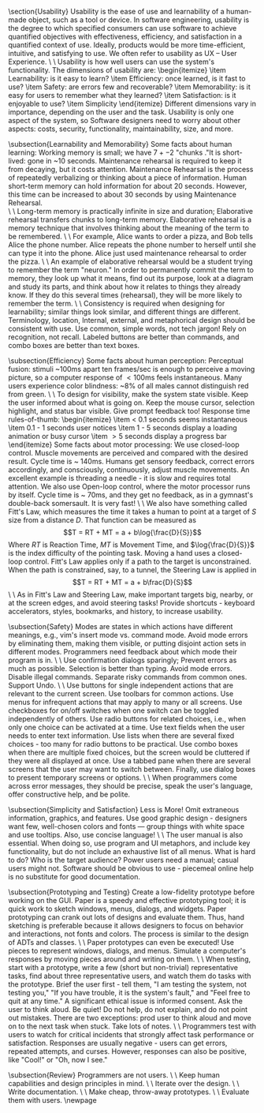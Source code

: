 \section{Usability}
Usability is the ease of use and learnability of a human-made object, such as a tool or device.  In software engineering, usability is the degree to which specified consumers can use software to achieve quantified objectives with effectiveness, efficiency, and satisfaction in a quantified context of use.  Ideally, products would be more time-efficient, intuitive, and satisfying to use.  We often refer to usability as UX – User Experience.
\\
\\
Usability is how well users can use the system's functionality.  The dimensions of usability are:
\begin{itemize}
    \item Learnability: is it easy to learn?
    \item Efficiency: once learned, is it fast to use?
    \item Safety: are errors few and recoverable?
    \item Memorability: is it easy for users to remember what they learned?
    \item Satisfaction: is it enjoyable to use?
    \item Simplicity
\end{itemize} 
Different dimensions vary in importance, depending on the user and the task.  Usability is only one aspect of the system, so Software designers need to worry about other aspects: costs,
security, functionality, maintainability, size, and more.

\subsection{Learnability and Memorability}
Some facts about human learning: Working memory is small; we have $7 +- 2$ "chunks  ."It is short-lived: gone in ~10 seconds.  Maintenance rehearsal is required to keep it from decaying, but it costs attention.  Maintenance Rehearsal is the process of repeatedly verbalizing or thinking about a piece of information.  Human short-term memory can hold information for about 20 seconds.  However, this time can be increased to about 30 seconds by using Maintenance Rehearsal.  
\\
\\
Long-term memory is practically infinite in size and duration; Elaborative rehearsal transfers chunks to long-term memory.  Elaborative rehearsal is a memory technique that involves thinking about the meaning of the term to be remembered.
\\
\\
For example, Alice wants to order a pizza, and Bob tells Alice the phone number.  Alice repeats the phone number to herself until she can type it into the phone.  Alice just used maintenance rehearsal to order the pizza.
\\
\\
An example of elaborative rehearsal would be a student trying to remember the term "neuron."  In order to permanently commit the term to memory, they look up what it means, find out its purpose, look at a diagram and study its parts, and think about how it relates to things they already know.  If they do this several times (rehearsal), they will be more likely to remember the term.
\\
\\
Consistency is required when designing for learnability; similar things look similar, and different things are different.  Terminology, location, Internal, external, and metaphorical design should be consistent with use.  Use common, simple words, not tech jargon!  Rely on recognition, not recall.  Labeled buttons are better than commands, and combo boxes are better than text boxes.

\subsection{Efficiency}
Some facts about human perception: Perceptual fusion: stimuli ~100ms apart ten frames/sec is enough to perceive a moving picture, so a computer response of $< 100$ms feels instantaneous.  Many users experience color blindness: ~8\% of all males cannot distinguish red from green.
\\
\\
To design for visibility, make the system state visible.  Keep the user informed about what is going on.  Keep the mouse cursor, selection highlight, and status bar visible.  Give prompt feedback too!  Response time rules-of-thumb:
\begin{itemize}
    \item < 0.1 seconds seems instantaneous
    \item 0.1 - 1 seconds user notices
    \item 1 - 5 seconds display a loading animation or busy cursor
    \item $> 5$ seconds display a progress bar
\end{itemize}
Some facts about motor processing: We use closed-loop control.  Muscle movements are perceived and compared with the desired result.  Cycle time is ~ 140ms.  Humans get sensory feedback, correct errors accordingly, and consciously, continuously, adjust muscle movements.  An excellent example is threading a needle - it is slow and requires total attention.  We also use Open-loop control, where the motor processor runs by itself.  Cycle time is ~ 70ms, and they get no feedback, as in a gymnast's double-back somersault.  It is very fast!
\\
\\
We also have something called Fitt's Law, which measures the time it takes a human to point at a target of $S$ size from a distance $D$.  That function can be measured as $$T = RT + MT = a + b\log{\frac{D}{S}}$$
Where $RT$ is Reaction Time, $MT$ is Movement Time, and $\log{\frac{D}{S}}$ is the index difficulty of the pointing task.  Moving a hand uses a closed-loop control.  Fitt's Law applies only if a path to the target is unconstrained.  When the path is constrained, say, to a tunnel, the Steering Law is applied in $$T = RT + MT = a + b\frac{D}{S}$$
\\
\\
As in Fitt's Law and Steering Law, make important targets big, nearby, or at the screen edges, and avoid steering tasks!  Provide shortcuts - keyboard accelerators, styles, bookmarks, and history, to increase usability.

\subsection{Safety}
Modes are states in which actions have different meanings, e.g., vim's insert mode vs. command mode.  Avoid mode errors by eliminating them, making them visible, or putting disjoint action sets in different modes.  Programmers need feedback about which mode their program is in.
\\
\\
Use confirmation dialogs sparingly; Prevent errors as much as possible.  Selection is better than typing.  Avoid mode errors.  Disable illegal commands.  Separate risky commands from common ones.  Support Undo.
\\
\\
Use buttons for single independent actions that are relevant to the current screen.  Use toolbars for common actions.  Use menus for infrequent actions that may apply to many or all screens.  Use checkboxes for on/off switches when one switch can be toggled independently of others.  Use radio buttons for related choices, i.e., when only one choice can be activated at a time.  Use text fields when the user needs to enter text information.  Use lists when there are several fixed choices - too many for radio buttons to be practical.  Use combo boxes when there are multiple fixed choices, but the screen would be cluttered if they were all displayed at once.  Use a tabbed pane when there are several screens that the user may want to switch between.  Finally, use dialog boxes to present temporary screens or options.
\\
\\
When programmers come across error messages, they should be precise, speak the user's language, offer constructive help, and be polite.

\subsection{Simplicity and Satisfaction}
Less is More!  Omit extraneous information, graphics, and features.  Use good graphic design - designers want few, well-chosen colors and fonts — group things with white space and use tooltips.  Also, use concise language!
\\
\\
The user manual is also essential.  When doing so, use program and UI metaphors, and include key functionality, but do not include an exhaustive list of all menus.  What is hard to do?  Who is the target audience?  Power users need a manual; casual users might not.  Software should be obvious to use - piecemeal online help is no substitute for good documentation.

\subsection{Prototyping and Testing}
Create a low-fidelity prototype before working on the GUI.  Paper is a speedy and effective prototyping tool; it is quick work to sketch windows, menus, dialogs, and widgets.  Paper prototyping can crank out lots of designs and evaluate them.  Thus, hand sketching is preferable because it allows designers to focus on behavior and interactions, not fonts and colors.  The process is similar to the design of ADTs and classes.
\\
\\
Paper prototypes can even be executed!  Use pieces to represent windows, dialogs, and menus.  Simulate a computer's responses by moving pieces around and writing on them.
\\
\\
When testing, start with a prototype, write a few (short but non-trivial) representative tasks, find about three representative users, and watch them do tasks with the prototype.  Brief the user first - tell them, "I am testing the system, not testing you," "If you have trouble, it is the system's fault," and "Feel free to quit at any time."  A significant ethical issue is informed consent.  Ask the user to think aloud.  Be quiet!  Do not help, do not explain, and do not point out mistakes.  There are two exceptions: prod user to think aloud and move on to the next task when stuck.  Take lots of notes.
\\
\\
Programmers test with users to watch for critical incidents that strongly affect task performance or satisfaction.  Responses are usually negative - users can get errors, repeated attempts, and curses.  However, responses can also be positive, like "Cool!" or "Oh, now I see."

\subsection{Review}
Programmers are not users.
\\
\\
Keep human capabilities and design principles in mind.
\\
\\
Iterate over the design.
\\
\\
Write documentation.
\\
\\
Make cheap, throw-away prototypes.
\\
\\
Evaluate them with users.
\newpage